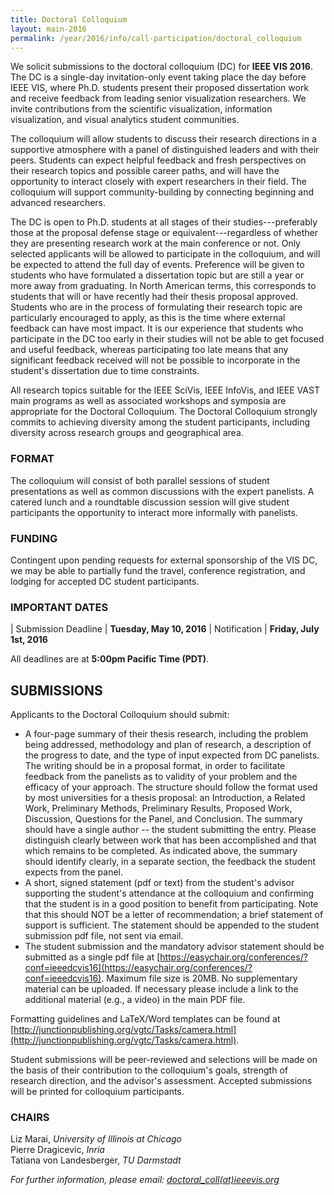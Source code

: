 ```yaml
---
title: Doctoral Colloquium
layout: main-2016
permalink: /year/2016/info/call-participation/doctoral_colloquium
---
```


We solicit submissions to the doctoral colloquium (DC) for **IEEE VIS
2016**. The DC is a single-day invitation-only event taking place the
day before IEEE VIS, where Ph.D. students present their proposed
dissertation work and receive feedback from leading senior
visualization researchers. We invite contributions from the scientific
visualization, information visualization, and visual analytics student
communities.

The colloquium will allow students to discuss their research
directions in a supportive atmosphere with a panel of distinguished
leaders and with their peers. Students can expect helpful feedback and
fresh perspectives on their research topics and possible career paths,
and will have the opportunity to interact closely with expert
researchers in their field. The colloquium will support
community-building by connecting beginning and advanced researchers.

The DC is open to Ph.D. students at all stages of their
studies---preferably those at the proposal defense stage or
equivalent---regardless of whether they are presenting research work at
the main conference or not. Only selected applicants will be allowed
to participate in the colloquium, and will be expected to attend the
full day of events. Preference will be given to students who have
formulated a dissertation topic but are still a year or more away from
graduating. In North American terms, this corresponds to students that
will or have recently had their thesis proposal approved. Students who
are in the process of formulating their research topic are
particularly encouraged to apply, as this is the time where external
feedback can have most impact. It is our experience that students who
participate in the DC too early in their studies will not be able to
get focused and useful feedback, whereas participating too late means
that any significant feedback received will not be possible to
incorporate in the student's dissertation due to time constraints.

All research topics suitable for the IEEE SciVis, IEEE InfoVis, and
IEEE VAST main programs as well as associated workshops and symposia
are appropriate for the Doctoral Colloquium. The Doctoral Colloquium
strongly commits to achieving diversity among the student
participants, including diversity across research groups and
geographical area.

### FORMAT

The colloquium will consist of both parallel sessions of student
presentations as well as common discussions with the expert
panelists. A catered lunch and a roundtable discussion session will
give student participants the opportunity to interact more informally
with panelists.

### FUNDING

Contingent upon pending requests for external sponsorship of the VIS
DC, we may be able to partially fund the travel, conference
registration, and lodging for accepted DC student participants.

### IMPORTANT DATES

| Submission Deadline	| **Tuesday, May 10, 2016**
| Notification	| **Friday, July 1st, 2016**

All deadlines are at **5:00pm Pacific Time (PDT)**.

## SUBMISSIONS

Applicants to the Doctoral Colloquium should submit:

* A four-page summary of their thesis research, including the problem
  being addressed, methodology and plan of research, a description of
  the progress to date, and the type of input expected from DC
  panelists. The writing should be in a proposal format, in order to
  facilitate feedback from the panelists as to validity of your
  problem and the efficacy of your approach. The structure should
  follow the format used by most universities for a thesis proposal:
  an Introduction, a Related Work, Preliminary Methods, Preliminary
  Results, Proposed Work, Discussion, Questions for the Panel, and
  Conclusion. The summary should have a single author -- the student
  submitting the entry. Please distinguish clearly between work that
  has been accomplished and that which remains to be completed. As
  indicated above, the summary should identify clearly, in a separate
  section, the feedback the student expects from the panel.
* A short, signed statement (pdf or text) from the student's advisor
  supporting the student's attendance at the colloquium and confirming
  that the student is in a good position to benefit from
  participating. Note that this should NOT be a letter of
  recommendation; a brief statement of support is sufficient. The
  statement should be appended to the student submission pdf file, not
  sent via email.
* The student submission and the mandatory advisor statement should be
  submitted as a single pdf file at
  [https://easychair.org/conferences/?conf=ieeedcvis16](https://easychair.org/conferences/?conf=ieeedcvis16).
  Maximum file size is 20MB. No supplementary material can be
  uploaded. If necessary please include a link to the additional
  material (e.g., a video) in the main PDF file.
  
Formatting guidelines and LaTeX/Word templates can be found at [http://junctionpublishing.org/vgtc/Tasks/camera.html](http://junctionpublishing.org/vgtc/Tasks/camera.html).

Student submissions will be peer-reviewed and selections will be made
on the basis of their contribution to the colloquium's goals, strength
of research direction, and the advisor's assessment. Accepted
submissions will be printed for colloquium participants.

### CHAIRS

Liz Marai, *University of Illinois at Chicago*  
Pierre Dragicevic, *Inria*  
Tatiana von Landesberger, *TU Darmstadt* 


*For further information, please email: [doctoral_coll(at)ieeevis.org](mailto:doctoral_coll@ieeevis.org)*

